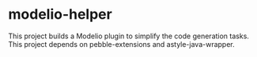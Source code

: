 # modelio-helper
This project builds a Modelio plugin to simplify the code generation tasks.
This project depends on pebble-extensions and astyle-java-wrapper.
